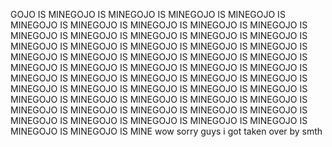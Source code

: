 GOJO IS MINEGOJO IS MINEGOJO IS MINEGOJO IS MINEGOJO IS MINEGOJO IS MINEGOJO IS MINEGOJO IS MINEGOJO IS MINEGOJO IS MINEGOJO IS MINEGOJO IS MINEGOJO IS MINEGOJO IS MINEGOJO IS MINEGOJO IS MINEGOJO IS MINEGOJO IS MINEGOJO IS MINEGOJO IS MINEGOJO IS MINEGOJO IS MINEGOJO IS MINEGOJO IS MINEGOJO IS MINEGOJO IS MINEGOJO IS MINEGOJO IS MINEGOJO IS MINEGOJO IS MINEGOJO IS MINEGOJO IS MINEGOJO IS MINEGOJO IS MINEGOJO IS MINEGOJO IS MINEGOJO IS MINEGOJO IS MINEGOJO IS MINEGOJO IS MINEGOJO IS MINEGOJO IS MINEGOJO IS MINEGOJO IS MINEGOJO IS MINEGOJO IS MINEGOJO IS MINEGOJO IS MINEGOJO IS MINEGOJO IS MINEGOJO IS MINEGOJO IS MINEGOJO IS MINEGOJO IS MINEGOJO IS MINEGOJO IS MINEGOJO IS MINE
wow sorry guys i got taken over by smth
